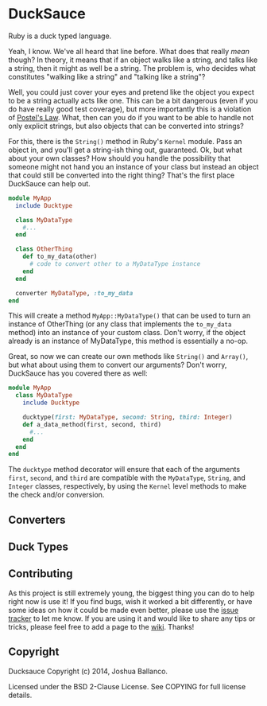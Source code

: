 # DuckSauce

Ruby is a duck typed language.

Yeah, I know. We've all heard that line before. What does that really *mean*
though? In theory, it means that if an object walks like a string, and talks
like a string, then it might as well be a string. The problem is, who decides
what constitutes "walking like a string" and "talking like a string"?

Well, you could just cover your eyes and pretend like the object you expect to
be a string actually acts like one. This can be a bit dangerous (even if you do
have really good test coverage), but more importantly this is a violation of
[Postel's Law](http://en.wikipedia.org/wiki/Postel%27s%5Flaw). What, then can you
do if you want to be able to handle not only explicit strings, but also objects
that can be converted into strings?

For this, there is the `String()` method in Ruby's `Kernel` module. Pass an
object in, and you'll get a string-ish thing out, guaranteed. Ok, but what about
your own classes? How should you handle the possibility that someone might not
hand you an instance of your class but instead an object that could still be
converted into the right thing? That's the first place DuckSauce can help out.

```ruby
module MyApp
  include Ducktype

  class MyDataType
    #...
  end

  class OtherThing
    def to_my_data(other)
      # code to convert other to a MyDataType instance
    end
  end

  converter MyDataType, :to_my_data
end
```

This will create a method `MyApp::MyDataType()` that can be used to turn
an instance of OtherThing (or any class that implements the `to_my_data` method)
into an instance of your custom class. Don't worry, if the object already is an
instance of MyDataType, this method is essentially a no-op.

Great, so now we can create our own methods like `String()` and `Array()`, but
what about using them to convert our arguments? Don't worry, DuckSauce has you
covered there as well:

```ruby
module MyApp
  class MyDataType
    include Ducktype

    ducktype(first: MyDataType, second: String, third: Integer)
    def a_data_method(first, second, third)
      #...
    end
  end
end
```

The `ducktype` method decorator will ensure that each of the arguments `first`,
`second`, and `third` are compatible with the `MyDataType`, `String`, and
`Integer` classes, respectively, by using the `Kernel` level methods to make the
check and/or conversion.

## Converters


## Duck Types


## Contributing

As this project is still extremely young, the biggest thing you can do to help
right now is use it! If you find bugs, wish it worked a bit differently, or have
some ideas on how it could be made even better, please use the [issue tracker](https://github.com/jballanc/ducksauce/issues) to let me know. If you
are using it and would like to share any tips or tricks, please feel free to add
a page to the [wiki](https://github.com/jballanc/ducksauce/wiki). Thanks!

## Copyright

Ducksauce Copyright (c) 2014, Joshua Ballanco.

Licensed under the BSD 2-Clause License. See COPYING for full license details.

